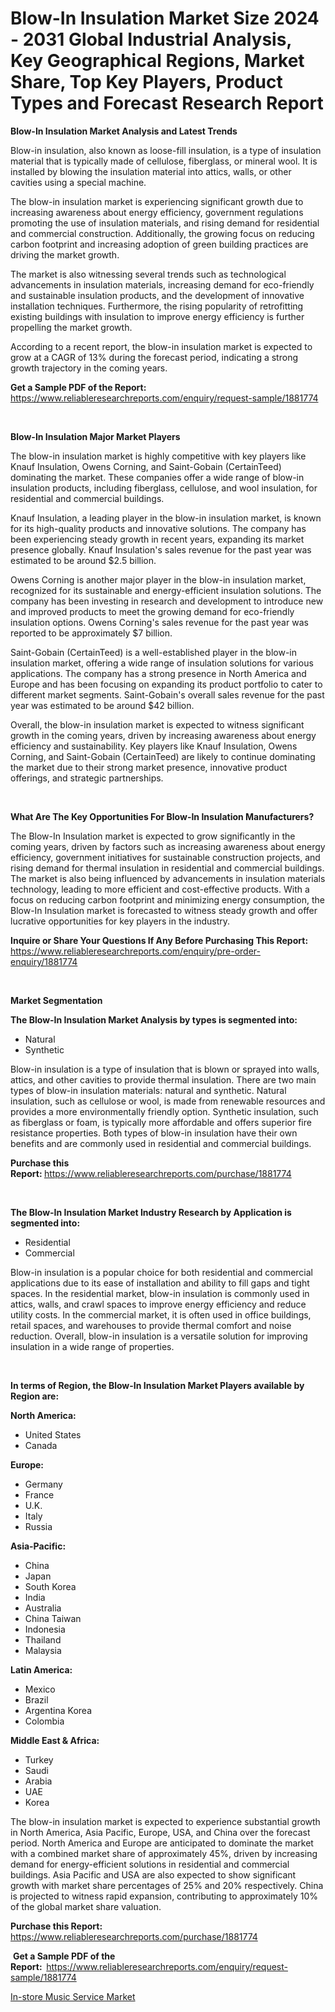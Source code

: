 <p><h1>Blow-In Insulation Market Size 2024 - 2031 Global Industrial Analysis, Key Geographical Regions, Market Share, Top Key Players, Product Types and Forecast Research Report</h1></p><p><strong>Blow-In Insulation Market Analysis and Latest Trends</strong></p>
<p><p>Blow-in insulation, also known as loose-fill insulation, is a type of insulation material that is typically made of cellulose, fiberglass, or mineral wool. It is installed by blowing the insulation material into attics, walls, or other cavities using a special machine.</p><p>The blow-in insulation market is experiencing significant growth due to increasing awareness about energy efficiency, government regulations promoting the use of insulation materials, and rising demand for residential and commercial construction. Additionally, the growing focus on reducing carbon footprint and increasing adoption of green building practices are driving the market growth.</p><p>The market is also witnessing several trends such as technological advancements in insulation materials, increasing demand for eco-friendly and sustainable insulation products, and the development of innovative installation techniques. Furthermore, the rising popularity of retrofitting existing buildings with insulation to improve energy efficiency is further propelling the market growth.</p><p>According to a recent report, the blow-in insulation market is expected to grow at a CAGR of 13% during the forecast period, indicating a strong growth trajectory in the coming years.</p></p>
<p><strong>Get a Sample PDF of the Report:&nbsp;</strong> <a href="https://www.reliableresearchreports.com/enquiry/request-sample/1881774">https://www.reliableresearchreports.com/enquiry/request-sample/1881774</a></p>
<p>&nbsp;</p>
<p><strong>Blow-In Insulation Major Market Players</strong></p>
<p><p>The blow-in insulation market is highly competitive with key players like Knauf Insulation, Owens Corning, and Saint-Gobain (CertainTeed) dominating the market. These companies offer a wide range of blow-in insulation products, including fiberglass, cellulose, and wool insulation, for residential and commercial buildings.</p><p>Knauf Insulation, a leading player in the blow-in insulation market, is known for its high-quality products and innovative solutions. The company has been experiencing steady growth in recent years, expanding its market presence globally. Knauf Insulation's sales revenue for the past year was estimated to be around $2.5 billion.</p><p>Owens Corning is another major player in the blow-in insulation market, recognized for its sustainable and energy-efficient insulation solutions. The company has been investing in research and development to introduce new and improved products to meet the growing demand for eco-friendly insulation options. Owens Corning's sales revenue for the past year was reported to be approximately $7 billion.</p><p>Saint-Gobain (CertainTeed) is a well-established player in the blow-in insulation market, offering a wide range of insulation solutions for various applications. The company has a strong presence in North America and Europe and has been focusing on expanding its product portfolio to cater to different market segments. Saint-Gobain's overall sales revenue for the past year was estimated to be around $42 billion.</p><p>Overall, the blow-in insulation market is expected to witness significant growth in the coming years, driven by increasing awareness about energy efficiency and sustainability. Key players like Knauf Insulation, Owens Corning, and Saint-Gobain (CertainTeed) are likely to continue dominating the market due to their strong market presence, innovative product offerings, and strategic partnerships.</p></p>
<p>&nbsp;</p>
<p><strong>What Are The Key Opportunities For Blow-In Insulation Manufacturers?</strong></p>
<p><p>The Blow-In Insulation market is expected to grow significantly in the coming years, driven by factors such as increasing awareness about energy efficiency, government initiatives for sustainable construction projects, and rising demand for thermal insulation in residential and commercial buildings. The market is also being influenced by advancements in insulation materials technology, leading to more efficient and cost-effective products. With a focus on reducing carbon footprint and minimizing energy consumption, the Blow-In Insulation market is forecasted to witness steady growth and offer lucrative opportunities for key players in the industry.</p></p>
<p><strong>Inquire or Share Your Questions If Any Before Purchasing This Report:</strong> <a href="https://www.reliableresearchreports.com/enquiry/pre-order-enquiry/1881774">https://www.reliableresearchreports.com/enquiry/pre-order-enquiry/1881774</a></p>
<p>&nbsp;</p>
<p><strong>Market Segmentation</strong></p>
<p><strong>The Blow-In Insulation Market Analysis by types is segmented into:</strong></p>
<p><ul><li>Natural</li><li>Synthetic</li></ul></p>
<p><p>Blow-in insulation is a type of insulation that is blown or sprayed into walls, attics, and other cavities to provide thermal insulation. There are two main types of blow-in insulation materials: natural and synthetic. Natural insulation, such as cellulose or wool, is made from renewable resources and provides a more environmentally friendly option. Synthetic insulation, such as fiberglass or foam, is typically more affordable and offers superior fire resistance properties. Both types of blow-in insulation have their own benefits and are commonly used in residential and commercial buildings.</p></p>
<p><strong>Purchase this Report:&nbsp;</strong><a href="https://www.reliableresearchreports.com/purchase/1881774">https://www.reliableresearchreports.com/purchase/1881774</a></p>
<p>&nbsp;</p>
<p><strong>The Blow-In Insulation Market Industry Research by Application is segmented into:</strong></p>
<p><ul><li>Residential</li><li>Commercial</li></ul></p>
<p><p>Blow-in insulation is a popular choice for both residential and commercial applications due to its ease of installation and ability to fill gaps and tight spaces. In the residential market, blow-in insulation is commonly used in attics, walls, and crawl spaces to improve energy efficiency and reduce utility costs. In the commercial market, it is often used in office buildings, retail spaces, and warehouses to provide thermal comfort and noise reduction. Overall, blow-in insulation is a versatile solution for improving insulation in a wide range of properties.</p></p>
<p>&nbsp;</p>
<p><strong>In terms of Region, the Blow-In Insulation Market Players available by Region are:</strong></p>
<p>
    <p> <strong> North America: </strong>
        <ul>
            <li>United States</li>
            <li>Canada</li>
        </ul>
        </p> 
    <p> <strong> Europe: </strong>
        <ul>
            <li>Germany</li>
            <li>France</li>
            <li>U.K.</li>
            <li>Italy</li>
            <li>Russia</li>
        </ul>
        </p> 
    <p> <strong> Asia-Pacific: </strong>
        <ul>
            <li>China</li>
            <li>Japan</li>
            <li>South Korea</li>
            <li>India</li>
            <li>Australia</li>
            <li>China Taiwan</li>
            <li>Indonesia</li>
            <li>Thailand</li>
            <li>Malaysia</li>
        </ul>
        </p> 
    <p> <strong> Latin America: </strong>
        <ul>
            <li>Mexico</li>
            <li>Brazil</li>
            <li>Argentina Korea</li>
            <li>Colombia</li>
        </ul>
        </p> 
    <p> <strong> Middle East & Africa: </strong>
        <ul>
            <li>Turkey</li>
            <li>Saudi</li>
            <li>Arabia</li>
            <li>UAE</li>
            <li>Korea</li>
        </ul>
    </p>
    </p>
<p><p>The blow-in insulation market is expected to experience substantial growth in North America, Asia Pacific, Europe, USA, and China over the forecast period. North America and Europe are anticipated to dominate the market with a combined market share of approximately 45%, driven by increasing demand for energy-efficient solutions in residential and commercial buildings. Asia Pacific and USA are also expected to show significant growth with market share percentages of 25% and 20% respectively. China is projected to witness rapid expansion, contributing to approximately 10% of the global market share valuation.</p></p>
<p><strong>Purchase this Report: </strong><a href="https://www.reliableresearchreports.com/purchase/1881774">https://www.reliableresearchreports.com/purchase/1881774</a></p>
<p>&nbsp;<strong>Get a Sample PDF of the Report:&nbsp;&nbsp;</strong><a href="https://www.reliableresearchreports.com/enquiry/request-sample/1881774">https://www.reliableresearchreports.com/enquiry/request-sample/1881774</a></p>
<p><strong></strong></p>
<p><p><a href="https://eight-handstand-8fb.notion.site/In-store-Music-Service-Market-Size-Share-Trends-Analysis-Report-By-Material-By-Type-By-End-user-2ba25a71323243e38e8bc1fff1a909e1">In-store Music Service Market</a></p></p>